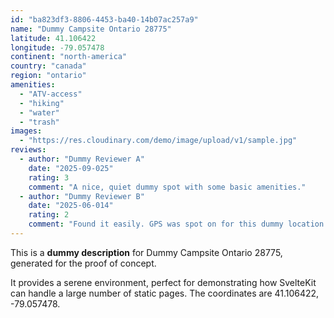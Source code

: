 ```yaml
---
id: "ba823df3-8806-4453-ba40-14b07ac257a9"
name: "Dummy Campsite Ontario 28775"
latitude: 41.106422
longitude: -79.057478
continent: "north-america"
country: "canada"
region: "ontario"
amenities:
  - "ATV-access"
  - "hiking"
  - "water"
  - "trash"
images:
  - "https://res.cloudinary.com/demo/image/upload/v1/sample.jpg"
reviews:
  - author: "Dummy Reviewer A"
    date: "2025-09-025"
    rating: 3
    comment: "A nice, quiet dummy spot with some basic amenities."
  - author: "Dummy Reviewer B"
    date: "2025-06-014"
    rating: 2
    comment: "Found it easily. GPS was spot on for this dummy location."
---
```


This is a **dummy description** for Dummy Campsite Ontario 28775, generated for the proof of concept.

It provides a serene environment, perfect for demonstrating how SvelteKit can handle a large number of static pages. The coordinates are 41.106422, -79.057478.
